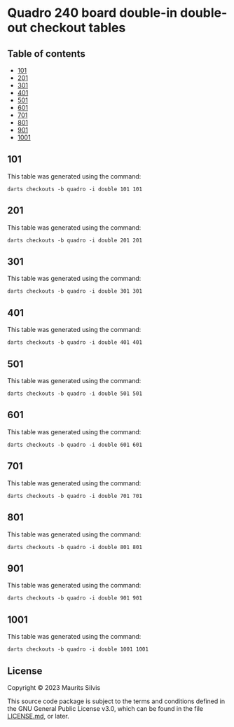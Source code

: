 # Quadro 240 board double-in double-out checkout tables

## Table of contents

- [101](#101)
- [201](#201)
- [301](#301)
- [401](#401)
- [501](#501)
- [601](#601)
- [701](#701)
- [801](#801)
- [901](#901)
- [1001](#1001)

## 101

This table was generated using the command:

```shell
darts checkouts -b quadro -i double 101 101
```

## 201

This table was generated using the command:

```shell
darts checkouts -b quadro -i double 201 201
```

## 301

This table was generated using the command:

```shell
darts checkouts -b quadro -i double 301 301
```

## 401

This table was generated using the command:

```shell
darts checkouts -b quadro -i double 401 401
```

## 501

This table was generated using the command:

```shell
darts checkouts -b quadro -i double 501 501
```

## 601

This table was generated using the command:

```shell
darts checkouts -b quadro -i double 601 601
```

## 701

This table was generated using the command:

```shell
darts checkouts -b quadro -i double 701 701
```

## 801

This table was generated using the command:

```shell
darts checkouts -b quadro -i double 801 801
```

## 901

This table was generated using the command:

```shell
darts checkouts -b quadro -i double 901 901
```

## 1001

This table was generated using the command:

```shell
darts checkouts -b quadro -i double 1001 1001
```

## License

Copyright © 2023 Maurits Silvis

This source code package is subject to the terms and conditions defined in the GNU General Public License v3.0, which can be found in the file [LICENSE.md](../LICENSE.md), or later.
